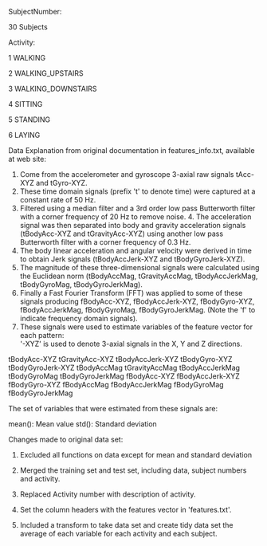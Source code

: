 

SubjectNumber:

30 Subjects

Activity:

1	WALKING

2	WALKING_UPSTAIRS

3	WALKING_DOWNSTAIRS

4	SITTING

5	STANDING

6	LAYING


Data Explanation from original documentation in features_info.txt, available at web site:
1.  Come from the accelerometer and gyroscope 3-axial raw signals tAcc-XYZ and tGyro-XYZ. 
2.  These time domain signals (prefix 't' to denote time) were captured at a constant rate of 50 Hz. 
3.  Filtered using a median filter and a 3rd order low pass Butterworth filter with a corner frequency of 20 Hz to remove noise. 4.  The acceleration signal was then separated into body and gravity acceleration signals (tBodyAcc-XYZ and tGravityAcc-XYZ) using another low pass Butterworth filter with a corner frequency of 0.3 Hz. 
5.  The body linear acceleration and angular velocity were derived in time to obtain Jerk signals (tBodyAccJerk-XYZ and tBodyGyroJerk-XYZ).
6.  The magnitude of these three-dimensional signals were calculated using the Euclidean norm (tBodyAccMag, tGravityAccMag, tBodyAccJerkMag, tBodyGyroMag, tBodyGyroJerkMag).
7.  Finally a Fast Fourier Transform (FFT) was applied to some of these signals producing fBodyAcc-XYZ, fBodyAccJerk-XYZ, fBodyGyro-XYZ, fBodyAccJerkMag, fBodyGyroMag, fBodyGyroJerkMag. (Note the 'f' to indicate frequency domain signals). 
8.  These signals were used to estimate variables of the feature vector for each pattern:  
'-XYZ' is used to denote 3-axial signals in the X, Y and Z directions.

tBodyAcc-XYZ
tGravityAcc-XYZ
tBodyAccJerk-XYZ
tBodyGyro-XYZ
tBodyGyroJerk-XYZ
tBodyAccMag
tGravityAccMag
tBodyAccJerkMag
tBodyGyroMag
tBodyGyroJerkMag
fBodyAcc-XYZ
fBodyAccJerk-XYZ
fBodyGyro-XYZ
fBodyAccMag
fBodyAccJerkMag
fBodyGyroMag
fBodyGyroJerkMag

The set of variables that were estimated from these signals are: 

mean(): Mean value
std(): Standard deviation

Changes made to original data set:

1.  Excluded all functions on data except for mean and standard deviation
2.  Merged the training set and test set, including data, subject numbers and activity.
3.  Replaced Activity number with description of activity.
4.  Set the column headers with the features vector in 'features.txt'.

5.  Included a transform to take data set and create tidy data set the average of each variable for each activity and each subject. 
